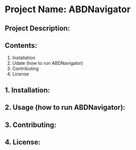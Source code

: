 # **Project Name:** ABDNavigator

## **Project Description:**

## **Contents:**
1. Installation
1. Udate (how to run ABDNavigator)
1. Contributing
1. License

## **1. Installation:**

## **2. Usage (how to run ABDNavigator):**

## **3. Contributing:**

## **4. License:**
